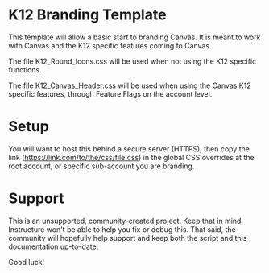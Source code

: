 K12 Branding Template
===========

This template will allow a basic start to branding Canvas. It is meant to work with Canvas and the K12 specific features coming to Canvas.

The file K12_Round_Icons.css will be used when not using the K12 specific functions.

The file K12_Canvas_Header.css will be used when using the Canvas K12 specific features, through Feature Flags on the account level.


Setup
=====

You will want to host this behind a secure server (HTTPS), then copy the link (https://link.com/to/the/css/file.css) in the global CSS overrides at the root account, or specific sub-account you are branding.


Support
======

This is an unsupported, community-created project. Keep that in
mind. Instructure won't be able to help you fix or debug this.
That said, the community will hopefully help support and keep
both the script and this documentation up-to-date.

Good luck!
